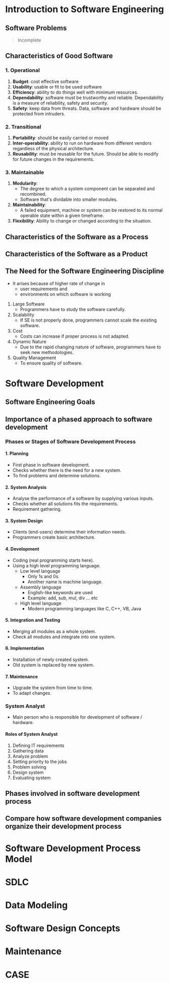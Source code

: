 # Introduction to Software Engineering
## Software Problems
> Incomplete
## Characteristics of Good Software
### 1. Operational
1. **Budget**: cost effective software
2. **Usability**: usable or fit to be used software
3. **Efficiency**: ability to do things well with minimum resources.
4. **Dependability**: software must be trustworthy and reliable. Dependability is a measure of reliability, safety and security.
5. **Safety**: keep data from threats. Data, software and hardware should be protected from intruders.

### 2. Transitional
1. **Portability**: should be easily carried or moved
2. **Inter-operability**: ability to run on hardware from different vendors regardless of the physical architecture.
3. **Reusability**: must be reusable for the future. Should be able to modify for future changes in the requirements.

### 3. Maintainable
1. **Modularity**:
    - The degree to which a system component can be separated and recombined.
    - Software that's dividable into smaller modules.
2. **Maintainability**:
    - A failed equipment, machine or system can be restored to its normal operable state within a given timeframe.
3. **Flexibility**: Ability to change or changed according to the situation.
## Characteristics of the Software as a Process
## Characteristics of the Software as a Product
## The Need for the Software Engineering Discipline
- It arises because of higher rate of change in
    - user requirements and
    - environments on which software is working

1. Large Software
    - Programmers have to study the software carefully.
2. Scalability
    - If SE is not properly done, programmers cannot scale the existing software.
3. Cost
    - Costs can increase if proper process is not adapted.
4. Dynamic Nature
    - Due to the rapid changing nature of software, programmers have to seek new methodologies.
5. Quality Management
    - To ensure quality of software.

# Software Development
## Software Engineering Goals
## Importance of a phased approach to software development
### Phases or Stages of Software Development Process
#### 1. Planning
- First phase in software development.
- Checks whether there is the need for a new system.
- To find problems and determine solutions.

#### 2. System Analysis
- Analyse the performance of a software by supplying various inputs.
- Checks whether all solutions fits the requirements.
- Requirement gathering.

#### 3. System Design
- Clients (end-users) determine their information needs.
- Programmers create basic architecture.

#### 4. Development
- Coding (real programming starts here).
- Using a high level programming language.
    - Low level language
        - Only 1s and 0s.
        - Another name is machine language.
    - Assembly language
        - English-like keywords are used
        - Example: add, sub, mul, div ... etc
    - High level language
        - Modern programming languages like C, C++, VB, Java

#### 5. Integration and Testing
- Merging all modules as a whole system.
- Check all modules and integrate into one system.

#### 6. Implementation
- Installation of newly created system.
- Old system is replaced by new system.

#### 7. Maintenance
- Upgrade the system from time to time.
- To adapt changes.

### System Analyst
- Main person who is responsible for development of software / hardware.

#### Roles of System Analyst
1. Defining IT requirements
2. Gathering data
3. Analyze problem
4. Setting priority to the jobs
5. Problem solving
6. Design system
7. Evaluating system

## Phases involved in software development process
## Compare how software development companies organize their development process
# Software Development Process Model
# SDLC
# Data Modeling
# Software Design Concepts
# Maintenance
# CASE